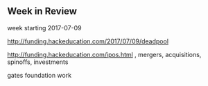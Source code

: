 ## Week in Review

week starting 2017-07-09

http://funding.hackeducation.com/2017/07/09/deadpool

http://funding.hackeducation.com/ipos.html , mergers, acquisitions, spinoffs, investments

gates foundation work
